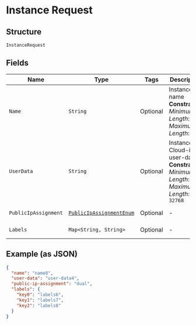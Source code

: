 
# Instance Request

## Structure

`InstanceRequest`

## Fields

| Name | Type | Tags | Description | Getter | Setter |
|  --- | --- | --- | --- | --- | --- |
| `Name` | `String` | Optional | Instance name<br>**Constraints**: *Minimum Length*: `1`, *Maximum Length*: `255` | String getName() | setName(String name) |
| `UserData` | `String` | Optional | Instance Cloud-init user-data<br>**Constraints**: *Minimum Length*: `1`, *Maximum Length*: `32768` | String getUserData() | setUserData(String userData) |
| `PublicIpAssignment` | [`PublicIpAssignmentEnum`](../../doc/models/public-ip-assignment-enum.md) | Optional | - | PublicIpAssignmentEnum getPublicIpAssignment() | setPublicIpAssignment(PublicIpAssignmentEnum publicIpAssignment) |
| `Labels` | `Map<String, String>` | Optional | - | Map<String, String> getLabels() | setLabels(Map<String, String> labels) |

## Example (as JSON)

```json
{
  "name": "name8",
  "user-data": "user-data4",
  "public-ip-assignment": "dual",
  "labels": {
    "key0": "labels6",
    "key1": "labels7",
    "key2": "labels8"
  }
}
```

